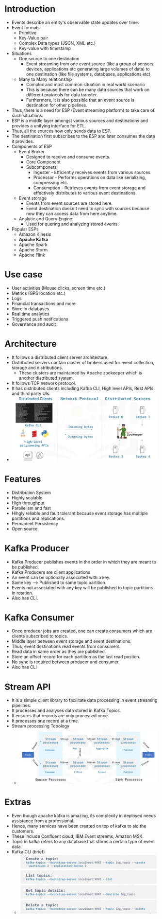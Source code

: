 # Introduction
* Events describe an entity's observable state updates over time.
* Event formats
    * Primitive
    * Key-Value pair
    * Complex Data types (JSON, XML etc.)
    * Key-value with timestamp
* Situations
    * One source to one destination
        * Event streaming from one event source (like a group of sensors, devices, applications etc generating large volumes of data) to one destination (like file systems, databases, applications etc).
    * Many to Many relationship
        * Complex and most common situation in real world scenario
        * This is because there can be many data sources that work on different protocols for data transfer.
        * Furthermore, it is also possible that an event source is destination for other pipelines.
* Thus, there is a need for ESP (Event streaming platform) to take care of such situations.
* ESP is a middle layer amongst various sources and destinations and provides a unifying interface for ETL.
* Thus, all the sources now only sends data to ESP.
* The destination first subscribes to the ESP and later consumes the data it provides.
* Components of ESP
    * Event Broker
        * Designed to receive and consume events.
        * Core Component
        * Subcomponets
            * Ingester - Efficiently receives events from various sources
            * Processor - Performs operations on data like serializing, compressing etc.
            * Consumption - Retrieves events from event storage and effectively distributes to various event destinations.
    * Event storage
        * Events from event sources are stored here.
        * Event destination doesn't need to sync with sources because now they can access data from here anytime.
    * Analytic and Query Engine
        * Used for quering and analyzing stored events.
* Popular ESPs
    * Amazon Kinesis
    * **Apache Kafka**
    * Apache Spark
    * Apache Storm
    * Apache Flink

# Use case
* User activities (Mouse clicks, screen time etc.)
* Metrics (GPS location etc.)
* Logs
* Financial transactions and more
* Store in databases
* Real time analytics
* Triggered push notifications
* Governance and audit

# Architecture
* It follows a distributed client server architecture.
* Distributed servers contain cluster of brokers used for event collection, storage and distributions.
    * These clusters are maintained by Apache zookeeper which is another distributed system.
* It follows TCP network protocol.
* It has distributed clients including Kafka CLI, High level APIs, Rest APIs and third party UIs.
* ![](./assets/images/2022-07-15-17-38-41.png)

# Features
* Distribution System
* Highly scalable
* High throughput
* Parallelism and fast
* Hihgly reliable and fault tolerant because event storage has multiple partitions and replications.
* Permanent Persistency
* Open source

# Kafka Producer
* Kafka Producer publishes events in the order in which they are meant to be published.
* Kafka Producers are client applications
* An event can be optionally associated with a key.
* Same key --> Published to same topic partition.
* Events not associated with any key will be published to topic partitions in rotation.
* Also has CLI.

# Kafka Consumer
* Once producer jobs are created, one can create consumers which are clients subscribed to topics.
* Middle layer between event storage and event destinations.
* Thus, event destinations read events from consumers.
* Read data in same order as they are published.
* Store an offset record for each partition as the last read postion.
* No sync is required between producer and consumer.
* Also has CLI

# Stream API
* It is a simple client library to facilitate data processing in event streaming pipelines.
* It processes and analyses data stored in Kafka Topics.
* It ensures that records are only processed once.
* It processes one record at a time.
* Stream processing Topology
    * ![](./assets/images/2022-07-15-18-49-19.png)

# Extras
* Even though apache kafka is amazing, its complexity in deployed needs assistance from a professional.
* Hence, many services have been created on top of kafka to aid the customers.
* These include Confluent cloud, IBM Event streams, Amazon MSK.
* Topic in kafka refers to any database that stores a certain type of event data.
* Kafka CLI (brief)
    * ![](./assets/images/2022-07-15-17-45-01.png)